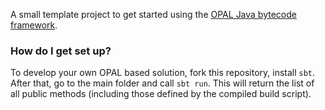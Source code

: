 A small template project to get started using the [OPAL Java bytecode framework](http://www.opal-project.de). 

### How do I get set up? ###

To develop your own OPAL based solution, fork this repository, install `sbt`. After that, go to the main folder and call `sbt run`. This will return the list of all public methods (including those defined by the compiled build script).